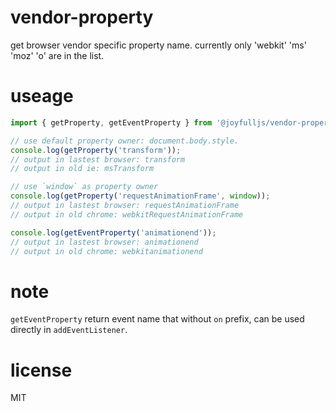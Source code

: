 # vendor-property
get browser vendor specific property name. currently only 'webkit' 'ms' 'moz' 'o' are in the list.

# useage

```js
import { getProperty, getEventProperty } from '@joyfulljs/vendor-property';

// use default property owner: document.body.style.
console.log(getProperty('transform'));
// output in lastest browser: transform
// output in old ie: msTransform

// use `window` as property owner
console.log(getProperty('requestAnimationFrame', window));
// output in lastest browser: requestAnimationFrame
// output in old chrome: webkitRequestAnimationFrame

console.log(getEventProperty('animationend'));
// output in lastest browser: animationend
// output in old chrome: webkitanimationend
```

# note

`getEventProperty` return event name that without `on` prefix, can be used directly in `addEventListener`.
# license

MIT